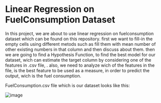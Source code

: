 # Linear Regression on FuelConsumption Dataset
 
In this project, we are about to use linear regression on fuelconsumption dataset which can be found on this repository. first we want to fill-in the empty cells using different metods such as fill them with mean number of other existing numbers in that column and then discuss about them. then we are going to find a Hypothesis Function, to find the best model for our dataset, wich can estimate the target column by considering one of the features in .csv file, . also, we need to analyze wich of the features in the file, is the best feature to be used as a measure, in order to predict the output, wich is the fuel consumption. 

FuelConsumption.csv file which is our dataset looks like this:

![image](https://github.com/romidi80/Linear-Regression-on-FuelConsumption-Dataset/assets/89667194/49c0993d-c8ce-443c-a9e3-90e22627975a)

